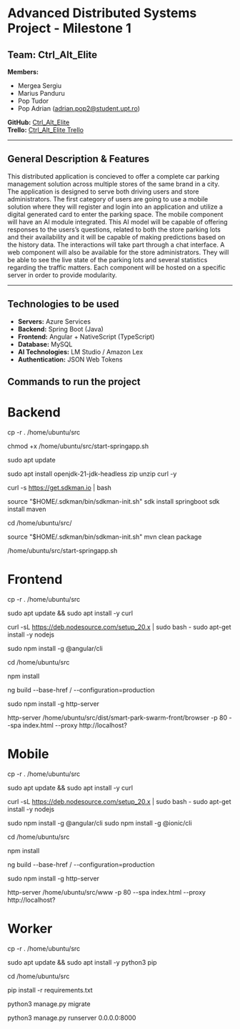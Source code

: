 # Advanced Distributed Systems Project - Milestone 1

## Team: Ctrl_Alt_Elite

**Members:**
- Mergea Sergiu
- Marius Panduru
- Pop Tudor
- Pop Adrian (adrian.pop2@student.upt.ro)

**GitHub:** [Ctrl_Alt_Elite](https://github.com/tudorrpop/ctrl_alt_elite)  
**Trello:** [Ctrl_Alt_Elite Trello](https://trello.com/b/N1t9sIdN/ctrlaltelite)

---

## General Description & Features

This distributed application is concieved to offer a complete car parking management
solution across multiple stores of the same brand in a city. The application is designed to
serve both driving users and store administrators.
The first category of users are going to use a mobile solution where they will register and
login into an application and utilize a digital generated card to enter the parking space. The
mobile component will have an AI module integrated. This AI model will be capable of
offering responses to the users’s questions, related to both the store parking lots and their
availability and it will be capable of making predictions based on the history data. The
interactions will take part through a chat interface.
A web component will also be available for the store administrators. They will be able to see
the live state of the parking lots and several statistics regarding the traffic matters.
Each component will be hosted on a specific server in order to provide modularity.

---

## Technologies to be used

- **Servers:** Azure Services  
- **Backend:** Spring Boot (Java)  
- **Frontend:** Angular + NativeScript (TypeScript)  
- **Database:** MySQL  
- **AI Technologies:** LM Studio / Amazon Lex  
- **Authentication:** JSON Web Tokens

## Commands to run the project

# Backend

cp -r . /home/ubuntu/src

chmod +x /home/ubuntu/src/start-springapp.sh

sudo apt update

sudo apt install openjdk-21-jdk-headless zip unzip curl -y

curl -s https://get.sdkman.io | bash

source "$HOME/.sdkman/bin/sdkman-init.sh"
sdk install springboot
sdk install maven

cd /home/ubuntu/src/

source "$HOME/.sdkman/bin/sdkman-init.sh"
mvn clean package

/home/ubuntu/src/start-springapp.sh

# Frontend

cp -r . /home/ubuntu/src

sudo apt update && sudo apt install -y curl

curl -sL https://deb.nodesource.com/setup_20.x | sudo bash -
sudo apt-get install -y nodejs

sudo npm install -g @angular/cli

cd /home/ubuntu/src

npm install

ng build --base-href / --configuration=production

sudo npm install -g http-server

http-server /home/ubuntu/src/dist/smart-park-swarm-front/browser -p 80 --spa index.html --proxy http://localhost?

# Mobile

cp -r . /home/ubuntu/src

sudo apt update && sudo apt install -y curl

curl -sL https://deb.nodesource.com/setup_20.x | sudo bash -
sudo apt-get install -y nodejs

sudo npm install -g @angular/cli
sudo npm install -g @ionic/cli

cd /home/ubuntu/src

npm install

ng build --base-href / --configuration=production

sudo npm install -g http-server

http-server /home/ubuntu/src/www -p 80 --spa index.html --proxy http://localhost?

# Worker

cp -r . /home/ubuntu/src

sudo apt update && sudo apt install -y python3 pip

cd /home/ubuntu/src

pip install -r requirements.txt

python3 manage.py migrate

python3 manage.py runserver 0.0.0.0:8000
